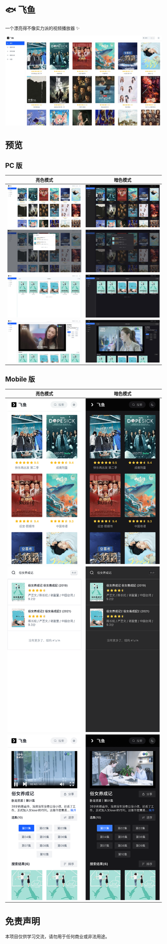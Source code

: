 # 🐟 飞鱼

一个漂亮得不像实力派的视频播放器 ✨

![](screenshots/home.jpg)

# 预览

## PC 版

|           亮色模式           |             暗色模式              |
| :--------------------------: | :-------------------------------: |
|  ![](screenshots/home.jpg)   |  ![](screenshots/home-dark.jpg)   |
| ![](screenshots/search.jpg)  | ![](screenshots/search-dark.jpg)  |
| ![](screenshots/results.jpg) | ![](screenshots/results-dark.jpg) |
|  ![](screenshots/play.jpg)   |  ![](screenshots/play-dark.jpg)   |

## Mobile 版

|              亮色模式              |                暗色模式                 |
| :--------------------------------: | :-------------------------------------: |
|  ![](screenshots/mobile-home.png)  |  ![](screenshots/mobile-home-dark.png)  |
| ![](screenshots/mobile-search.png) | ![](screenshots/mobile-search-dark.png) |
|  ![](screenshots/mobile-play.png)  |  ![](screenshots/mobile-play-dark.png)  |

# 免责声明

本项目仅供学习交流，请勿用于任何商业或非法用途。
